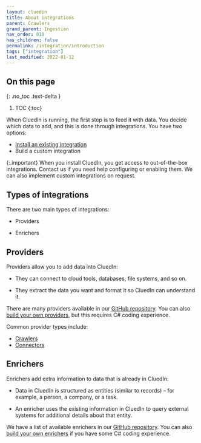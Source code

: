 ```yaml
---
layout: cluedin
title: About integrations
parent: Crawlers
grand_parent: Ingestion
nav_order: 010
has_children: false
permalink: /integration/introduction
tags: ["integration"]
last_modified: 2022-01-12
---
```


## On this page
{: .no_toc .text-delta }
1. TOC
{:toc}

When CluedIn is running, the first step is to feed it with data. You decide which data to add, and this is done through integrations. You have two options:

- [Install an existing integration](./install-integrations)
- Build a custom integration

{:.important}
When you install CluedIn, you get access to out-of-the-box integrations. Contact us if you need help configuring or enabling them. We can also implement custom integrations on request.

## Types of integrations

There are two main types of integrations:

- Providers

- Enrichers

## Providers

Providers allow you to add data into CluedIn:

- They can connect to cloud tools, databases, file systems, and so on.

- They extract the data you want and format it so CluedIn can understand it.

There are many providers available in our [GitHub repository](https://github.com/CluedIn-io). You can also [build your own providers](./build-integration), but this requires C# coding experience.

Common provider types include:
* [Crawlers](https://github.com/CluedIn-io?q=crawl&type=public)
* [Connectors](https://github.com/CluedIn-io?q=connect&type=public)

## Enrichers

Enrichers add extra information to data that is already in CluedIn:

- Data in CluedIn is structured as entities (similar to records) – for example, a person, a company, or a task.

- An enricher uses the existing information in CluedIn to query external systems for additional details about that entity.

We have a list of available enrichers in our [GitHub repository](https://github.com/CluedIn-io?q=enricher&type=public). You can also [build your own enrichers](/preparation/enricher/build-custom-enricher) if you have some C# coding experience.
